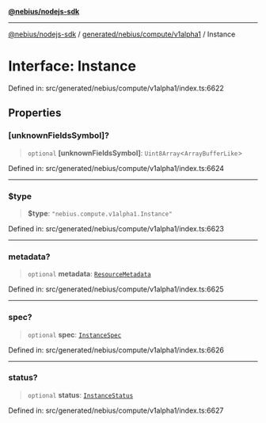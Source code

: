 [**@nebius/nodejs-sdk**](../../../../../README.md)

---

[@nebius/nodejs-sdk](../../../../../README.md) / [generated/nebius/compute/v1alpha1](../README.md) / Instance

# Interface: Instance

Defined in: src/generated/nebius/compute/v1alpha1/index.ts:6622

## Properties

### \[unknownFieldsSymbol\]?

> `optional` **\[unknownFieldsSymbol\]**: `Uint8Array`\<`ArrayBufferLike`\>

Defined in: src/generated/nebius/compute/v1alpha1/index.ts:6624

---

### $type

> **$type**: `"nebius.compute.v1alpha1.Instance"`

Defined in: src/generated/nebius/compute/v1alpha1/index.ts:6623

---

### metadata?

> `optional` **metadata**: [`ResourceMetadata`](../../../common/v1/interfaces/ResourceMetadata.md)

Defined in: src/generated/nebius/compute/v1alpha1/index.ts:6625

---

### spec?

> `optional` **spec**: [`InstanceSpec`](InstanceSpec.md)

Defined in: src/generated/nebius/compute/v1alpha1/index.ts:6626

---

### status?

> `optional` **status**: [`InstanceStatus`](InstanceStatus.md)

Defined in: src/generated/nebius/compute/v1alpha1/index.ts:6627
